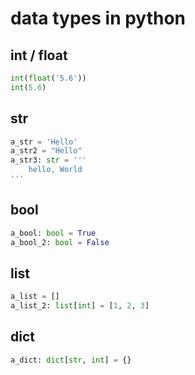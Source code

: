 # data types in python

## int / float

```python
int(float('5.6'))
int(5.6)
```

## str

```python
a_str = 'Hello'
a_str2 = "Hello"
a_str3: str = '''
    hello, World
'''
```

## bool

```python
a_bool: bool = True
a_bool_2: bool = False
```

## list

```python
a_list = []
a_list_2: list[int] = [1, 2, 3]
```

## dict

```python
a_dict: dict[str, int] = {}
```
